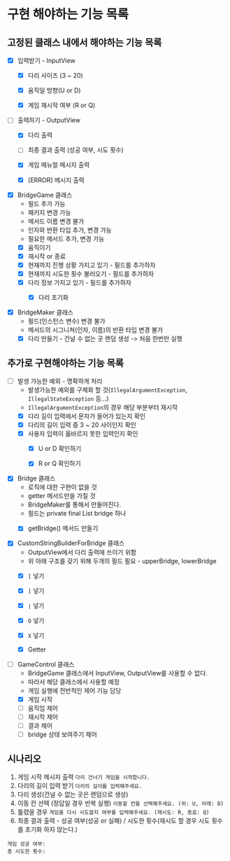 # 구현 해야하는 기능 목록

## 고정된 클래스 내에서 해야하는 기능 목록
* [x] 입력받기 - InputView
    * [x] 다리 사이즈 (3 ~ 20)
    * [x] 움직일 방향(U or D)
    * [x] 게임 재시작 여부 (R or Q)


* [ ] 출력하기 - OutputView
    * [x] 다리 출력
    * [ ] 최종 결과 출력 (성공 여부, 시도 횟수)
    * [x] 게임 메뉴얼 메시지 출력
    * [x] [ERROR] 메시지 출력


* [x] BridgeGame 클래스
    * 필드 추가 가능
    * 패키지 변경 가능
    * 메서드 이름 변경 불가
    * 인자와 반환 타입 추가, 변경 가능
    * 필요한 메서드 추가, 변경 가능
    * [x] 움직이기
    * [x] 재시작 or 종료
    * [x] 현재까지 진행 상황 가지고 있기 - 필드를 추가하자
    * [x] 현재까지 시도한 횟수 불러오기 - 필드를 추가하자
    * [x] 다리 정보 가지고 있기 - 필드를 추가하자
      * [x] 다리 초기화


* [x] BridgeMaker 클래스
    * 필드(인스턴스 변수) 변경 불가
    * 메서드의 시그니쳐(인자, 이름)의 반환 타입 변경 불가
    * [x] 다리 만들기 - 건널 수 없는 곳 랜덤 생성 -> 처음 한번만 실행

## 추가로 구현해야하는 기능 목록
* [ ] 발생 가능한 예외 - 명확하게 처리
    * 발생가능한 예외를 구체화 할 것(`IllegalArgumentException`, `IllegalStateException` 등...)
    * `IllegalArgumentException`의 경우 해당 부분부터 재시작
    * [x] 다리 길이 입력에서 문자가 들어가 있는지 확인
    * [x] 다리의 길이 입력 중 3 ~ 20 사이인지 확인
    * [x] 사용자 입력이 옳바르지 못한 입력인지 확인
      * [x] U or D 확인하기
      * [x] R or Q 확인하기


* [x] Bridge 클래스
    * 로직에 대한 구현이 없을 것
    * getter 메서드만을 가질 것
    * BridgeMaker를 통해서 만들어진다.
    * 필드는 private final List<String> bridge 하나
    * [x] getBridge() 메서드 만들기


* [x] CustomStringBuilderForBridge 클래스
  * OutputView에서 다리 출력에 쓰이기 위함
  * 위 아래 구조를 갖기 위해 두개의 필드 필요 - upperBridge, lowerBridge
  * [x] `[` 넣기
  * [x] `]` 넣기
  * [x] `|` 넣기
  * [x] `O` 넣기
  * [x] `X` 넣기
  * [x] Getter


* [ ] GameControl 클래스 
  * BridgeGame 클래스에서 InputView, OutputView를 사용할 수 없다.
  * 따라서 해당 클래스에서 사용할 예정
  * 게임 실행에 전반적인 제어 기능 담당
  * [x] 게임 시작
  * [ ] 움직임 제어
  * [ ] 재시작 제어
  * [ ] 결과 제어
  * [ ] bridge 상태 보여주기 제어

## 시나리오
1. 게임 시작 메시지 출력 `다리 건너기 게임을 시작합니다.`
2. 다리의 길이 입력 받기 `다리의 길이를 입력해주세요.`
3. 다리 생성(건널 수 없는 곳은 랜덤으로 생성)
4. 이동 칸 선택 (정답일 경우 반복 실행) `이동할 칸을 선택해주세요. (위: U, 아래: D)`
5. 틀렸을 경우 `게임을 다시 시도할지 여부를 입력해주세요. (재시도: R, 종료: Q)`
6. 최종 결과 출력 - 성공 여부(성공 or 실패) / 시도한 횟수(재시도 할 경우 시도 횟수를 초기화 하지 않는다.)
```
게임 성공 여부: 
총 시도한 횟수: 
```
